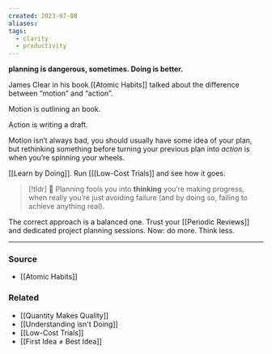```yaml
---
created: 2023-07-08
aliases: 
tags:
  - clarity
  - productivity
---
```

**planning is dangerous, sometimes. Doing is better.**

James Clear in his book [[Atomic Habits]] talked about the difference between “motion” and “action”. 

Motion is outlining an book.

Action is writing a draft.

Motion isn’t always bad, you should usually have some idea of your plan, but rethinking something before turning your previous plan into *action* is when you’re spinning your wheels.

[[Learn by Doing]]. Run [[[Low-Cost Trials]] and see how it goes.

> [!tldr] 🚫 Planning fools you into **thinking** you’re making progress, when really you’re just avoiding failure (and by doing so, failing to achieve anything real).

The correct approach is a balanced one. Trust your [[Periodic Reviews]] and dedicated project planning sessions. Now: do more. Think less. 

---

### Source
- [[Atomic Habits]]

### Related
- [[Quantity Makes Quality]]
- [[Understanding isn't Doing]] 
- [[Low-Cost Trials]] 
- [[First Idea ≠ Best Idea]]